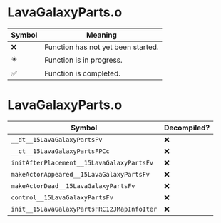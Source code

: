 # LavaGalaxyParts.o
| Symbol | Meaning 
| ------------- | ------------- 
| :x: | Function has not yet been started. 
| :eight_pointed_black_star: | Function is in progress. 
| :white_check_mark: | Function is completed. 


# LavaGalaxyParts.o
| Symbol | Decompiled? |
| ------------- | ------------- |
| `__dt__15LavaGalaxyPartsFv` | :x: |
| `__ct__15LavaGalaxyPartsFPCc` | :x: |
| `initAfterPlacement__15LavaGalaxyPartsFv` | :x: |
| `makeActorAppeared__15LavaGalaxyPartsFv` | :x: |
| `makeActorDead__15LavaGalaxyPartsFv` | :x: |
| `control__15LavaGalaxyPartsFv` | :x: |
| `init__15LavaGalaxyPartsFRC12JMapInfoIter` | :x: |
